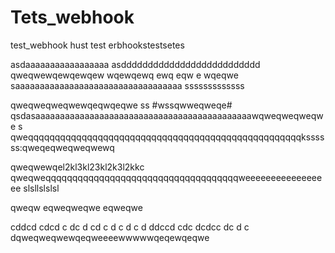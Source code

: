 # Tets_webhook
test_webhook
hust test erbhookstestsetes

asdaaaaaaaaaaaaaaaaa
asdddddddddddddddddddddddddd
qweqwewqewqewqew
wqewqewq
ewq
eqw
e
wqeqwe saaaaaaaaaaaaaaaaaaaaaaaaaaaaaaaaaa
sssssssssssss

qweqweqweqwewqeqwqeqwe
ss
#wssqwweqweqe#
qsdasaaaaaaaaaaaaaaaaaaaaaaaaaaaaaaaaaaaaaaaaaaaawqweqweqweqwe
s
qweqqqqqqqqqqqqqqqqqqqqqqqqqqqqqqqqqqqqqqqqqqqqqqqqqqqkssssss:qweqeqweqweqwewq

qweqwewqel2kl3kl23kl2k3l2kkc
qweqweqqqqqqqqqqqqqqqqqqqqqqqqqqqqqqqqqqqqweeeeeeeeeeeeeeeee
slsllslslsl

qweqw
eqweqweqwe
eqweqwe

cddcd
cdcd
c
dc
d
cd
c
d
c
d
c
d
ddccd
cdc
dcdcc
dc
d
c
dqweqweqwewqeqweeeewwwwwqeqewqeqwe
